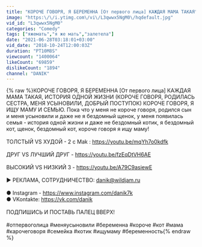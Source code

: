 ```yaml
---
title: "КОРОЧЕ ГОВОРЯ, Я БЕРЕМЕННА [От первого лица] КАЖДАЯ МАМА ТАКАЯ"
image: "https:\/\/i.ytimg.com\/vi\/L3qwwx5NgM0\/hqdefault.jpg"
vid_id: "L3qwwx5NgM0"
categories: "Comedy"
tags: ["яжемать","я же мать","залетела"]
date: "2021-06-28T03:18:01+03:00"
vid_date: "2018-10-24T12:00:03Z"
duration: "PT10M8S"
viewcount: "1400064"
likeCount: "69859"
dislikeCount: "1894"
channel: "DANIK"
---
```

{% raw %}КОРОЧЕ ГОВОРЯ, Я БЕРЕМЕННА [От первого лица] КАЖДАЯ МАМА ТАКАЯ, ИСТОРИЯ ОДНОЙ ЖИЗНИ (КОРОЧЕ ГОВОРЯ, РОДИЛАСЬ СЕСТРА, МЕНЯ УСЫНОВИЛИ, ДОБРЫЙ ПОСТУПОК) КОРОЧЕ ГОВОРЯ, Я ИЩУ МАМУ И СЕМЬЮ. Пока что у меня не короче говоря, родился сын и меня усыновили и даже не я бездомный щенок, у меня появилась семья - история одной жизни и даже не бездомный котик, я бездомный кот, щенок, бездомный кот, короче говоря я ищу маму!<br /><br />ТОЛСТЫЙ VS ХУДОЙ - 2  с Mak : <a rel="nofollow" target="blank" href="https://youtu.be/mqYh7o0kdfk">https://youtu.be/mqYh7o0kdfk</a><br /><br />ДРУГ VS ЛУЧШИЙ ДРУГ - <a rel="nofollow" target="blank" href="https://youtu.be/fzEqDtVH6AE">https://youtu.be/fzEqDtVH6AE</a><br /><br />ВЫСОКИЙ VS НИЗКИЙ 3 - <a rel="nofollow" target="blank" href="https://youtu.be/A79C9asiewE">https://youtu.be/A79C9asiewE</a><br /><br />▶ РЕКЛАМА, СОТРУДНИЧЕСТВО: danik@wildjam.ru <br /><br />● Instagram - <a rel="nofollow" target="blank" href="https://www.instagram.com/danik7k">https://www.instagram.com/danik7k</a><br />● VKontakte: <a rel="nofollow" target="blank" href="https://vk.com/danik">https://vk.com/danik</a><br /><br />ПОДПИШИСЬ И ПОСТАВЬ ПАЛЕЦ ВВЕРХ! <br /><br />#отпервоголица #меняусыновили #беременна #короче #кот #мама #карочеговоря #семейка #котик #ищумаму #беременность{% endraw %}
